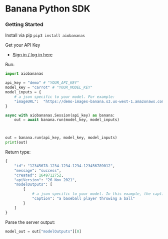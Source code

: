 # Banana Python SDK

### Getting Started

Install via pip
`pip3 install aiobananas`

Get your API Key
- [Sign in / log in here](https://app.banana.dev)

Run:
```python
import aiobananas

api_key = "demo" # "YOUR_API_KEY"
model_key = "carrot" # "YOUR_MODEL_KEY"
model_inputs = {
    # a json specific to your model. For example:
    "imageURL":  "https://demo-images-banana.s3.us-west-1.amazonaws.com/image2.jpg"
}

async with aiobananas.Session(api_key) as banana:
    out = await banana.run(model_key, model_inputs)



out = banana.run(api_key, model_key, model_inputs)
print(out)
```

Return type:
```python
{
    "id": "12345678-1234-1234-1234-123456789012", 
    "message": "success", 
    "created": 1649712752, 
    "apiVersion": "26 Nov 2021", 
    "modelOutputs": [
        {
            # a json specific to your model. In this example, the caption of the image
            "caption": "a baseball player throwing a ball"
        }
    ]
}
```

Parse the server output:
```python
model_out = out["modelOutputs"][0]
```